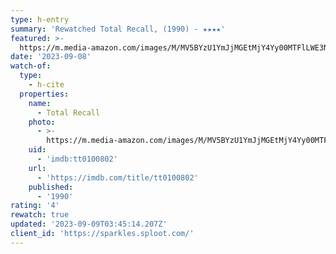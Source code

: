 ```yaml
---
type: h-entry
summary: 'Rewatched Total Recall, (1990) - ★★★★'
featured: >-
  https://m.media-amazon.com/images/M/MV5BYzU1YmJjMGEtMjY4Yy00MTFlLWE3NTUtNzI3YjkwZTMxZjZmXkEyXkFqcGdeQXVyNDc2NjEyMw@@._V1_SX300.jpg
date: '2023-09-08'
watch-of:
  type:
    - h-cite
  properties:
    name:
      - Total Recall
    photo:
      - >-
        https://m.media-amazon.com/images/M/MV5BYzU1YmJjMGEtMjY4Yy00MTFlLWE3NTUtNzI3YjkwZTMxZjZmXkEyXkFqcGdeQXVyNDc2NjEyMw@@._V1_SX300.jpg
    uid:
      - 'imdb:tt0100802'
    url:
      - 'https://imdb.com/title/tt0100802'
    published:
      - '1990'
rating: '4'
rewatch: true
updated: '2023-09-09T03:45:14.207Z'
client_id: 'https://sparkles.sploot.com/'
---
```


